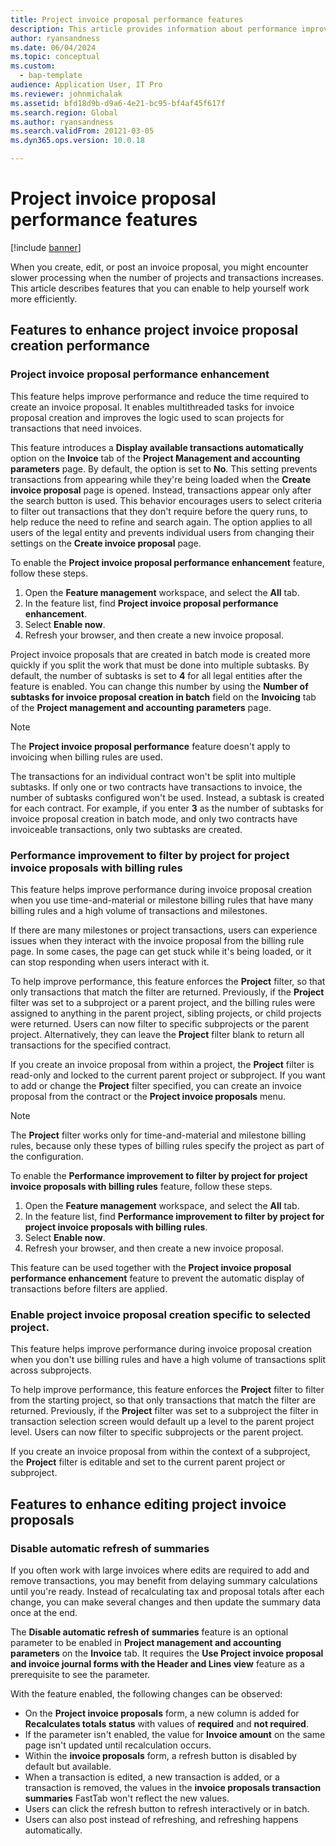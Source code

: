 ```yaml
---
title: Project invoice proposal performance features
description: This article provides information about performance improvements to project invoice proposals.
author: ryansandness
ms.date: 06/04/2024
ms.topic: conceptual
ms.custom: 
  - bap-template
audience: Application User, IT Pro
ms.reviewer: johnmichalak
ms.assetid: bfd18d9b-d9a6-4e21-bc95-bf4af45f617f
ms.search.region: Global
ms.author: ryansandness
ms.search.validFrom: 20121-03-05
ms.dyn365.ops.version: 10.0.18

---
```


# Project invoice proposal performance features

[!include [banner](../includes/banner.md)]

When you create, edit, or post an invoice proposal, you might encounter slower processing when the number of projects and transactions increases. This article describes features that you can enable to help yourself work more efficiently.

## Features to enhance project invoice proposal creation performance

### Project invoice proposal performance enhancement

This feature helps improve performance and reduce the time required to create an invoice proposal. It enables multithreaded tasks for invoice proposal creation and improves the logic used to scan projects for transactions that need invoices.

This feature introduces a **Display available transactions automatically** option on the **Invoice** tab of the **Project Management and accounting parameters** page. By default, the option is set to **No**. This setting prevents transactions from appearing while they're being loaded when the **Create invoice proposal** page is opened. Instead, transactions appear only after the search button is used. This behavior encourages users to select criteria to filter out transactions that they don't require before the query runs, to help reduce the need to refine and search again. The option applies to all users of the legal entity and prevents individual users from changing their settings on the **Create invoice proposal** page.

To enable the **Project invoice proposal performance enhancement** feature, follow these steps.

1. Open the **Feature management** workspace, and select the **All** tab.
1. In the feature list, find **Project invoice proposal performance enhancement**.
1. Select **Enable now**.
1. Refresh your browser, and then create a new invoice proposal.

Project invoice proposals that are created in batch mode is created more quickly if you split the work that must be done into multiple subtasks. By default, the number of subtasks is set to **4** for all legal entities after the feature is enabled. You can change this number by using the **Number of subtasks for invoice proposal creation in batch** field on the **Invoicing** tab of the **Project management and accounting parameters** page.

> [!NOTE]
> The **Project invoice proposal performance** feature doesn't apply to invoicing when billing rules are used.
>
> The transactions for an individual contract won't be split into multiple subtasks. If only one or two contracts have transactions to invoice, the number of subtasks configured won't be used. Instead, a subtask is created for each contract. For example, if you enter **3** as the number of subtasks for invoice proposal creation in batch mode, and only two contracts have invoiceable transactions, only two subtasks are created.

### Performance improvement to filter by project for project invoice proposals with billing rules

This feature helps improve performance during invoice proposal creation when you use time-and-material or milestone billing rules that have many billing rules and a high volume of transactions and milestones.

If there are many milestones or project transactions, users can experience issues when they interact with the invoice proposal from the billing rule page. In some cases, the page can get stuck while it's being loaded, or it can stop responding when users interact with it.

To help improve performance, this feature enforces the **Project** filter, so that only transactions that match the filter are returned. Previously, if the **Project** filter was set to a subproject or a parent project, and the billing rules were assigned to anything in the parent project, sibling projects, or child projects were returned. Users can now filter to specific subprojects or the parent project. Alternatively, they can leave the **Project** filter blank to return all transactions for the specified contract.

If you create an invoice proposal from within a project, the **Project** filter is read-only and locked to the current parent project or subproject. If you want to add or change the **Project** filter specified, you can create an invoice proposal from the contract or the **Project invoice proposals** menu.

> [!NOTE]
> The **Project** filter works only for time-and-material and milestone billing rules, because only these types of billing rules specify the project as part of the configuration.

To enable the **Performance improvement to filter by project for project invoice proposals with billing rules** feature, follow these steps.

1. Open the **Feature management** workspace, and select the **All** tab.
1. In the feature list, find **Performance improvement to filter by project for project invoice proposals with billing rules**.
1. Select **Enable now**.
1. Refresh your browser, and then create a new invoice proposal.

This feature can be used together with the **Project invoice proposal performance enhancement** feature to prevent the automatic display of transactions before filters are applied.

### Enable project invoice proposal creation specific to selected project.

This feature helps improve performance during invoice proposal creation when you don't use billing rules and have a high volume of transactions split across subprojects.

To help improve performance, this feature enforces the **Project** filter to filter from the starting project, so that only transactions that match the filter are returned. Previously, if the **Project** filter was set to a subproject the filter in transaction selection screen would default up a level to the parent project level. Users can now filter to specific subprojects or the parent project.

If you create an invoice proposal from within the context of a subproject, the **Project** filter is editable and set to the current parent project or subproject.

## Features to enhance editing project invoice proposals

### Disable automatic refresh of summaries

If you often work with large invoices where edits are required to add and remove transactions, you may benefit from delaying summary calculations until you're ready. Instead of recalculating tax and proposal totals after each change, you can make several changes and then update the summary data once at the end.

The **Disable automatic refresh of summaries**  feature is an optional parameter to be enabled in **Project management and accounting parameters** on the **Invoice** tab. It requires the **Use Project invoice proposal and invoice journal forms with the Header and Lines view** feature as a prerequisite to see the parameter.

With the feature enabled, the following changes can be observed:

- On the **Project invoice proposals** form, a new column is added for **Recalculates totals status** with values of **required** and **not required**.
- If the parameter isn't enabled, the value for **Invoice amount** on the same page isn't updated until recalculation occurs.
- Within the **invoice proposals** form, a refresh button is disabled by default but available. 
- When a transaction is edited, a new transaction is added, or a transaction is removed, the values in the **invoice proposals transaction summaries** FastTab won't reflect the new values.
- Users can click the refresh button to refresh interactively or in batch.
- Users can also post instead of refreshing, and refreshing happens automatically.
